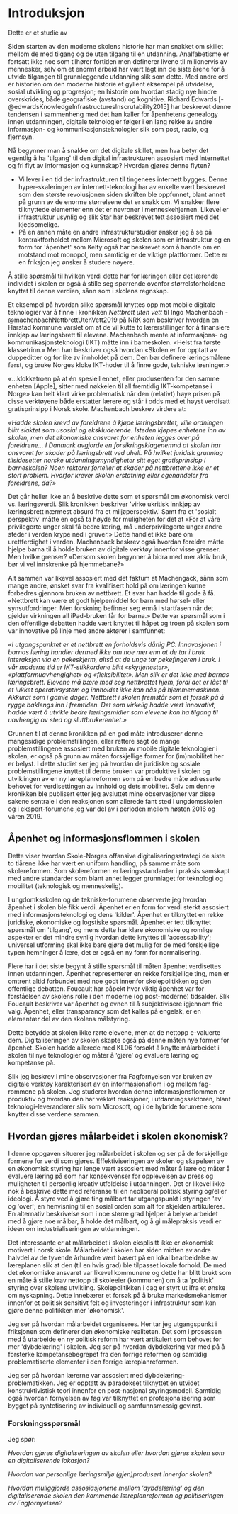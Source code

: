 

# Introduksjon

Dette er et studie av



Siden starten av den moderne skolens historie har man snakket om skillet mellom de med tilgang og de uten tilgang til en utdanning. Analfabetisme er fortsatt ikke noe som tilhører fortiden men definerer livene til milionervis av mennesker, selv om et enormt arbeid har vært lagt inn de siste årene for å utvide tilgangen til grunnleggende utdanning slik som dette. Med andre ord er historien om den moderne historie et gyllent eksempel på utvidelse, sosial utvikling og progresjon; en historie om hvordan stadig nye hindre overskrides, både geografiske (avstand) og kognitive. Richard Edwards [-@edwardsKnowledgeInfrastructuresInscrutability2015] har beskrevet denne tendensen i sammenheng med det han kaller for åpenhetens genealogy innen utdanningen, digitale teknologier følger i en lang rekke av andre informasjon- og kommunikasjonsteknologier slik som post, radio, og fjernsyn.



Nå begynner man å snakke om det digitale skillet, men hva betyr det egentlig å ha 'tilgang' til den digital infrastrukturen assosiert med Internettet og fri flyt av informasjon og kunnskap? Hvordan gjøres denne flyten?
- Vi lever i en tid der infrastrukturen til tingenees internett bygges. Denne hyper-skaleringen av internett-teknologi har av enkelte vært beskrevet som den største revolusjonen siden skriften ble oppfunnet, blant annet på grunn av de enorme størrelsene det er snakk om. Vi snakker flere tilknyttede elementer enn det er nevroner i menneskehjernen. Likevel er infrastruktur usynlig og slik Star har beskrevet tett assosiert med det kjedsomelige.
- På en annen måte en andre infrastrukturstudier ønsker jeg å se på kontraktforholdet mellom Microsoft og skolen som en infrastruktur og en form for 'åpenhet' som Kelty også har beskrevet som å handle om en motstand mot monopol, men samtidig er de viktige plattformer. Dette er en friksjon jeg ønsker å studere nøyere.

Å stille spørsmål til hvilken verdi dette har for læringen eller det lærende individet i skolen er også å stille seg spørrende ovenfor størrelsforholdene knyttet til denne verdien, sånn som i skolens regnskap.

Et eksempel på hvordan slike spørsmål knyttes opp mot mobile digitale teknologier var å finne i kronikken *Nettbrett uten vett* til Ingo Machenbach -@machenbachNettbrettUtenVett2019 på NRK som beskriver hvordan en Harstad kommune varslet om at de vil kutte to lærerstillinger for å finansiere innkjøp av læringsbrett til elevene. Machenbach mente at informasjons- og kommunikasjonsteknologi (IKT) måtte inn i barneskolen. «Helst fra første klassetrinn.» Men han beskriver også hvordan «Skolen er for opptatt av duppeditter og for lite av innholdet på dem. Den bør definere læringsmålene først, og bruke Norges kloke IKT-hoder til å finne gode, tekniske løsninger.»

«...klokketroen på at én spesiell enhet, eller produsenten for den samme enheten [Apple], sitter med nøkkelen til all fremtidig IKT-kompetanse i Norge» kan helt klart virke problematisk når den (relativt) høye prisen på disse verktøyene både erstatter lærere og står i odds med et høyst verdisatt gratisprinsipp i Norsk skole. Machenbach beskrev virdere at:

*«Hadde skolen krevd av foreldrene å kjøpe læringsbrettet, ville ordningen blitt slaktet som usosial og ekskluderende. Isteden kjøpes enhetene inn av skolen, men det økonomiske ansvaret for enheten legges over på foreldrene... I Danmark avgjorde en forsikringsklagenemnd at skolen har ansvaret for skader på læringsbrett ved uhell. På hvilket juridisk grunnlag tilsidesetter norske utdanningsmyndigheter sitt eget gratisprinsipp i barneskolen? Noen rektorer forteller at skader på nettbrettene ikke er et stort problem. Hvorfor krever skolen erstatning eller egenandeler fra foreldrene, da?»*

Det går heller ikke an å beskrive dette som et spørsmål om økonomisk verdi vs. læringsverdi. Slik kronikken beskriver 'virke ukritisk innkjøp av læringsbrett nærmest absurd fra et miljøperspektiv.' Samt fra et 'sosialt perspektiv' måtte en også ta høyde for muligheten for det at «For at våre privilegerte unger skal få bedre læring, må underprivilegerte unger andre steder i verden krype ned i gruver.» Dette handlet ikke bare om urettferdighet i verden. Machenback beskrev også hvordan foreldre måtte hjelpe barna til å holde bruken av digitale verktøy innenfor visse grenser. Men hvilke grenser? «Dersom skolen begynner å bidra med mer aktiv bruk, bør vi vel innskrenke på hjemmebane?»

Alt sammen var likevel assosiert med det faktum at Machengack, sånn som mange andre, ønsket svar fra kvalifisert hold på om læringen kunne forbedres gjennom bruken av nettbrett. Et svar han hadde til gode å få. «Nettbrett kan være et godt hjelpemiddel for barn med hørsel- eller synsutfordringer. Men forskning befinner seg ennå i startfasen når det gjelder virkningen all iPad-bruken får for barna.» Dette var spørsmål som i den offentlige debatten hadde vært knyttet til håpet og troen på skolen som var innovative på linje med andre aktører i samfunnet:

*«I utgangspunktet er et nettbrett en forholdsvis dårlig PC. Innovasjonen i barnas læring handler dermed ikke om noe mer enn at de tar i bruk interaksjon via en pekeskjerm, altså at de unge tar pekefingeren i bruk. I vår moderne tid er IKT-stikkordene blitt «skytjenester», «plattformuavhengighet» og «fleksibilitet». Men slik er det ikke med barnas læringsbrett. Elevene må bære med seg nettbrettet hjem, fordi det er låst til et lukket operativsystem og innholdet ikke kan nås på hjemmemaskinen. Akkurat som i gamle dager. Nettbrett i skolen fremstår som et forsøk på å rygge baklengs inn i fremtiden. Det som virkelig hadde vært innovativt, hadde vært å utvikle bedre læringsmidler som elevene kan ha tilgang til uavhengig av sted og sluttbrukerenhet.»*

Grunnen til at denne kronikken på en god måte introduserer denne mangesidige problemstillingen, eller rettere sagt de mange problemstillingene assosiert med bruken av mobile digitale teknologier i skolen, er også på grunn av måten forskjellige former for (im)mobilitet her er belyst. I dette studiet ser jeg på hvordan de juridiske og sosiale problemstillingene knyttet til denne bruken var produktive i skolen og utviklingen av en ny læreplanreformen som på en bedre måte adresserte behovet for verdisettingen av innhold og dets mobilitet. Selv om denne kronikken ble publisert etter jeg avsluttet mine observasjoner var disse sakene sentrale i den reaksjonen som allerede fant sted i ungdomsskolen og i ekspert-forumene jeg var del av i perioden mellom høsten 2016 og våren 2019.


## Åpenhet og informasjonsflommen i skolen

Dette viser hvordan Skole-Norges offansive digitaliseringsstrategi de siste to tiårene ikke har vært en uniform handling, på samme måte som skolereformen. Som skolereformen er læringsstandarder i praksis samskapt med andre standarder som blant annet legger grunnlaget for teknologi og mobilitet (teknologisk og menneskelig).

I ungdomksskolen og de tekniske-forumene observerte jeg hvordan åpenhet i skolen ble fikk verdi. Åpenhet er en form for verdi sterkt assosiert med informasjonsteknologi og dens 'kilder'. Åpenhet er tilknyttet en rekke juridiske, økonomiske og logstiske spørsmål. Åpenhet er tett tilknyttet spørsmål om 'tilgang', og mens dette har klare økonomiske og romlige aspekter er det mindre synlig hvordan dette knyttes til 'accessability'; universel utforming skal ikke bare gjøre det mulig for de med forskjellige typen hemninger å lære, det er også en ny form for normalisering.

Flere har i det siste begynt å stille spørsmål til måten åpenhet verdisettes innen utdanningen. Åpenhet representerer en rekke forskjellige ting, men er omtrent altid forbundet med noe godt innenfor skolepolitikken og den offentlige debatten. Foucault har påpekt hvor viktig åpenhet var for forståelsen av skolens rolle i den moderne (og post-moderne) tidsalder. Slik Foucault beskriver var åpenhet og evnen til å subjektivisere igjennom frie valg. Åpenhet, eller transparancy som det kalles på engelsk, er en elementær del av den skolens målstyring.

Dette betydde at skolen ikke rørte elevene, men at de nettopp e-valuerte dem. Digitaliseringen av skolen skapte også på denne måten nye former for åpenhet. Skolen hadde allerede med KL06 forsøkt å knytte målarbeidet i skolen til nye teknologier og måter å ’gjøre’ og evaluere læring og kompetanse på.

Slik jeg beskrev i mine observasjoner fra Fagfornyelsen var bruken av digitale verktøy karakterisert av en informasjonsflom i og mellom fag-rommene på skolen. Jeg studerer hvordan denne informasjonsflommen er produktiv og hvordan den har vekket reaksjoner, i utdanningssektoren, blant teknologi-leverandører slik som Microsoft, og i de hybride forumene som knytter disse verdene sammen.


## Hvordan gjøres målarbeidet i skolen økonomisk?

I denne oppgaven situerer jeg målarbeidet i skolen og ser på de forskjellige formene for verdi som gjøres. Effektiviseringen av skolen og skapelsen av en økonomisk styring har lenge vært assosiert med måter å lære og måter å evaluere læring på som har konsekvenser for opplevelsen av press og muligheten til personlig kreativ utfoldelse i utdanningen. Det er likevel ikke nok å beskrive dette med referanse til en neoliberal politisk styring og/eller ideologi. Å styre ved å gjøre ting målbart tar utgangspunkt i styringen 'av' og 'over'; en henvisning til en sosial orden som alt for skjelden artikuleres. En alternativ beskrivelse som i noe større grad hjelper å belyse arbeidet med å gjøre noe målbar, å holde det målbart, og å gi målepraksis verdi er ideen om industrialiseringen av utdanningen.

Det interessante er at målarbeidet i skolen eksplisitt ikke er økonomisk motivert i norsk skole. Målarbeidet i skolen har siden midten av andre halvdel av de tyvende århundre vært basert på en lokal bearbeidelse av læreplanen slik at den (til en hvis grad) ble tilpasset lokale forhold. De med det økonomiske ansvaret var likevel kommunene og dette har blitt brukt som en måte å stille krav nettopp til skoleeier (kommunen) om å ta 'politisk' styring over skolens utvikling. Skolepolitikken i dag er styrt ut ifra et ønske om nyskapning. Dette innebærer et forsøk på å bruke markedsmekanismer innenfor et politisk sensitivt felt og investeringer i infrastruktur som kan gjøre denne politikken mer 'økonomisk'.

Jeg ser på hvordan målarbeidet organiseres. Her tar jeg utgangspunkt i friksjonen som definerer den økonomiske realiteten. Det som i prosessen med å utarbeide en ny politisk reform har vært artikulert som behovet for mer 'dybdelæring' i skolen. Jeg ser på hvordan dybdelæring var med på å forsterke kompetansebegrepet fra den forrige reformen og samtidig problematiserte elementer i den forrige læreplanreformen.

Jeg ser på hvordan lærerne var assosiert med dybdelæring-problematikken. Jeg er opptatt av paradokset tilknyttet en utvidet konstruktivistisk teori innenfor en post-nasjonal styringsmodell. Samtidig også hvordan fornyelsen av fag var tilknyttet en profesjonalisering som bygget på syntetisering av individuell og samfunnsmessig gevinst.

### Forskningsspørsmål

Jeg spør:

*Hvordan gjøres digitaliseringen av skolen eller hvordan gjøres skolen som en digitaliserende lokasjon?*

*Hvordan var personlige læringsmiljø (gjen)produsert innenfor skolen?*

*Hvordan muliggjorde assosiasjonene mellom 'dybdelæring' og den digitaliserende skolen den kommende læreplanreformen og politiseringen av Fagfornyelsen?*
